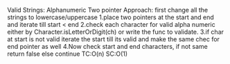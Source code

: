Valid Strings: Alphanumeric
Two pointer Approach:
first change all the strings to lowercase/uppercase
1.place two pointers at the start and end and iterate till start < end
2.check each character for valid alpha numeric either by
Character.isLetterOrDigit(ch) or write the func to validate.
3.if char at start is not valid iterate the start till its valid and make the same chec for
end pointer as well
4.Now check start and end characters,
if not same return false
else continue
TC:O(n)
SC:O(1)